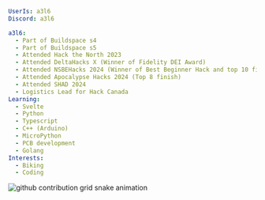 ```yaml
UserIs: a3l6
Discord: a3l6

a3l6:
  - Part of Buildspace s4
  - Part of Buildspace s5
  - Attended Hack the North 2023
  - Attended DeltaHacks X (Winner of Fidelity DEI Award)
  - Attended NSBEHacks 2024 (Winner of Best Beginner Hack and top 10 finish)
  - Attended Apocalypse Hacks 2024 (Top 8 finish)
  - Attended SHAD 2024
  - Logistics Lead for Hack Canada
Learning:
  - Svelte
  - Python
  - Typescript
  - C++ (Arduino)
  - MicroPython
  - PCB development
  - Golang
Interests:
  - Biking
  - Coding
```


<picture>
  <source media="(prefers-color-scheme: dark)" srcset="https://github.com/a3l6/a3l6/blob/output/github-contribution-grid-snake-dark.svg">
  <source media="(prefers-color-scheme: light)" srcset="h[ttps://raw.githubusercontent.com/platane/platane/output/github-contribution-grid-snake.svg](https://github.com/a3l6/a3l6/blob/output/github-contribution-grid-snake.svg)">
  <img alt="github contribution grid snake animation" src="[https://github.com/a3l6/a3l6/blob/output/github-contribution-grid-snake.svg](https://github.com/a3l6/a3l6/blob/output/github-contribution-grid-snake.svg)">
</picture>
